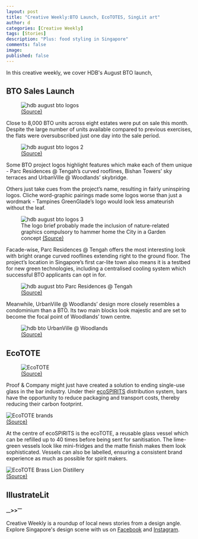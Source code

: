 ```yaml
---
layout: post
title: "Creative Weekly:BTO Launch, EcoTOTES, SingLit art"
author: d
categories: [Creative Weekly]
tags: [Stories]
description: "Plus: food styling in Singapore"
comments: false
image: 
published: false
---
```


In this creative weekly, we cover HDB's August BTO launch, 

<h2>BTO Sales Launch</h2>
<figure>
<img src="https://i.imgur.com/bxcq6wQ.jpg" alt="hdb august bto logos">
<figcaption><a href="https://esales.hdb.gov.sg/bp25/launch/20aug/bto/20AUGBTO_page_2756/about0.html" target="_blank">(Source)</a></figcaption>
</figure>

Close to 8,000 BTO units across eight estates were put on sale this month. Despite the large number of units available compared to previous exercises, the flats were oversubscribed just one day into the sale period. 

<figure>
<img src="https://i.imgur.com/jos2yjS.jpg" alt="hdb august bto logos 2">
<figcaption><a href="https://esales.hdb.gov.sg/bp25/launch/20aug/bto/20AUGBTO_page_2756/about0.html" target="_blank">(Source)</a></figcaption>
</figure>

Some BTO project logos highlight features which make each of them unique - Parc Residences @ Tengah’s curved rooflines, Bishan Towers’ sky terraces and UrbanVille @ Woodlands’ skybridge. 

Others just take cues from the project’s name, resulting in fairly uninspiring logos. Cliche word-graphic pairings made some logos worse than just a wordmark - Tampines GreenGlade’s logo would look less amateurish without the leaf.

<figure>
<img src="https://i.imgur.com/FnvQiyD.jpg" alt="hdb august bto logos 3">
<figcaption>The logo brief probably made the inclusion of nature-related graphics compulsory to hammer home the City in a Garden concept <a href="https://esales.hdb.gov.sg/bp25/launch/20aug/bto/20AUGBTO_page_2756/about0.html" target="_blank">(Source)</a></figcaption>
</figure>

Facade-wise, Parc Residences @ Tengah offers the most interesting look with bright orange curved rooflines extending right to the ground floor. The project’s location in Singapore’s first car-lite town also means it is a testbed for new green technologies, including a centralised cooling system which successful BTO applicants can opt in for. 

<figure>
<img src="https://i.imgur.com/Kqic2MT.jpg" alt="hdb august bto Parc Residences @ Tengah">
<figcaption><a href="https://esales.hdb.gov.sg/bp25/launch/20aug/bto/20AUGBTO_page_2756/about0.html" target="_blank">(Source)</a></figcaption>
</figure>

Meanwhile, UrbanVille @ Woodlands’ design more closely resembles a condominium than a BTO. Its two main blocks look majestic and are set to become the focal point of Woodlands’ town centre. 

<figure>
<img src="https://i.imgur.com/mWuYzjy.jpg" alt="hdb bto UrbanVille @ Woodlands">
<figcaption><a href="https://esales.hdb.gov.sg/bp25/launch/20aug/bto/20AUGBTO_page_2756/about0.html" target="_blank">(Source)</a></figcaption>
</figure>

<h2>EcoTOTE </h2>
<figure>
<img src="https://i.imgur.com/Q4NkvST.jpg" alt="EcoTOTE">
<figcaption><a href="https://ecospirits.global/three-leading-craft-spirits-producers-join-the-ecospirits-platform/" target="_blank">(Source)</a></figcaption>
</figure>

Proof & Company might just have created a solution to ending single-use glass in the bar industry. Under their <a href="https://ecospirits.global/" target="_blank">ecoSPIRITS</a> distribution system, bars have the opportunity to reduce packaging and transport costs, thereby reducing their carbon footprint.

<img src="https://i.imgur.com/Q4NkvST.jpg" alt="EcoTOTE brands">
<figcaption><a href="https://www.drinkmagazine.asia/2020/02/19/proof-company-saving-planet-with-ecospirits-new-spirits-distribution-technology/" target="_blank">(Source)</a></figcaption>
</figure>

At the centre of ecoSPIRITS is the ecoTOTE, a reusable glass vessel which can be refilled up to 40 times before being sent for sanitisation. The lime-green vessels look like mini-fridges and the matte finish makes them look sophisticated. Vessels can also be labelled, ensuring a consistent brand experience as much as possible for spirit makers.

<img src="https://i.imgur.com/Q4NkvST.jpg" alt="EcoTOTE Brass Lion Distillery">
<figcaption><a href="https://www.straitstimes.com/lifestyle/food/brass-lion-goes-greener-for-its-gins/" target="_blank">(Source)</a></figcaption>
</figure>

<h2>IllustrateLit</h2>



<strong><sub>—</sub>><sub></sub>><sup>—</sup></strong>

Creative Weekly is a roundup of local news stories from a design angle. Explore Singapore's design scene with us on <a href="https://www.facebook.com/designinsingapore/">Facebook</a> and <a href="https://www.instagram.com/designinsingapore/">Instagram</a>. 
